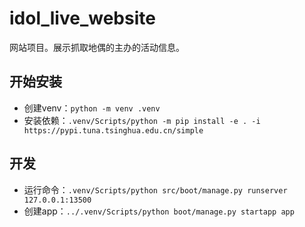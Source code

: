 # idol_live_website

网站项目。展示抓取地偶的主办的活动信息。

## 开始安装

* 创建venv：`python -m venv .venv`
* 安装依赖：`.venv/Scripts/python -m pip install -e . -i https://pypi.tuna.tsinghua.edu.cn/simple`

## 开发

* 运行命令：`.venv/Scripts/python src/boot/manage.py runserver 127.0.0.1:13500`
* 创建app：`../.venv/Scripts/python boot/manage.py startapp app`